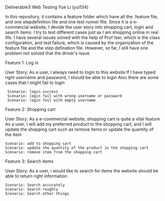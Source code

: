 Deliverable3 Web Testing Yue Li (yul134)

In this repository, it contains a feature folder which have all the .feature file, and one stepdefinition file and one test runner file. Since it is a e-commercial website, I devide the user story into shopping cart, login and search items. I try to test different cases just as I am shopping online in real life.
I have several issues solved with the help of Prof Iser, which is the class configuration, and test failure, which is caused by the organization of the feature file and the step defination file. However, so far, I still have one problem not solved that the driver's issue.

Feature 1: Log in

 User Story:
  As a user, I always need to login to this website
  If I have typed right username and password, I should be able to login
  Also there are some cases that I might fail to login
 
     Scenario: login success
     Scenario: login fail with wrong username or password
     Scenario: login fail with empty username

Feature 2: Shopping cart

 User Story:
   As a e-commercial website, shopping cart is quite a vital feature
   As a user, I will add my preferred product to the shopping cart,
   and I will update the shopping cart such as remove items
   or update the quantity of the item

    Scenario: add to shopping cart
    Scenario: update the quantity of the product in the shopping cart
    Scenario: remove item from the shopping cart


Feature 3: Search items

 User Story:
  As a user, i would like to search for items
  the website should be able to return right information
    
    Scenario: Search accurately
    Scenario: Search roughly
    Scenario: Search other things
